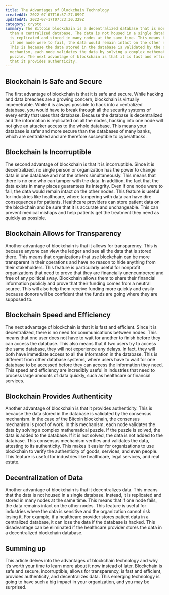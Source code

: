 ```yaml
---
title: The Advantages of Blockchain Technology
createdAt: 2022-07-07T16:57:27.899Z
updatedAt: 2022-07-17T07:23:30.329Z
category: crypto
summary: The Bitcoin blockchain is a decentralized database that is more secure
  than a centralized database. The data is not housed in a single database, it
  is replicated and stored in many nodes at the same time. This means that even
  if one node were to fail, the data would remain intact on the other nodes.
  This is because the data stored in the database is validated by the consensus
  mechanism, each node validates the data by solving a complex mathematical
  puzzle. The next advantage of blockchain is that it is fast and efficient, and
  that it provides authenticity.
---
```


## Blockchain Is Safe and Secure

The first advantage of blockchain is that it is safe and secure. While hacking and data breaches are a growing concern, blockchain is virtually impenetrable. While it is always possible to hack into a centralized database, you would have to break through all the security systems of every entity that uses that database.
Because the database is decentralized and the information is replicated on all the nodes, hacking into one node will not give an attacker access to the whole database.
This means your database is safer and more secure than the databases of many banks, which are centralized and are therefore susceptible to cyberattacks.

## Blockchain Is Incorruptible

The second advantage of blockchain is that it is incorruptible. Since it is decentralized, no single person or organization has the power to change data in one database and not the others simultaneously. This means that there is no one who can tamper with the data.
In addition, the fact that the data exists in many places guarantees its integrity. Even if one node were to fail, the data would remain intact on the other nodes.
This feature is useful for industries like healthcare, where tampering with data can have dire consequences for patients. Healthcare providers can store patient data on the blockchain and be sure that it is accurate and unchangeable. This can prevent medical mishaps and help patients get the treatment they need as quickly as possible.

## Blockchain Allows for Transparency

Another advantage of blockchain is that it allows for transparency. This is because anyone can view the ledger and see all the data that is stored there. This means that organizations that use blockchain can be more transparent in their operations and have no reason to hide anything from their stakeholders.
This feature is particularly useful for nonprofit organizations that need to prove that they are financially unencumbered and free of any political sway. Blockchain allows them to share their financial information publicly and prove that their funding comes from a neutral source.
This will also help them receive funding more quickly and easily because donors will be confident that the funds are going where they are supposed to.

## Blockchain Speed and Efficiency

The next advantage of blockchain is that it is fast and efficient. Since it is decentralized, there is no need for communications between nodes. This means that one user does not have to wait for another to finish before they can access the database.
This also means that if two users try to access the same database, they will not experience any delays. In fact, they will both have immediate access to all the information in the database.
This is different from other database systems, where users have to wait for one database to be accessed before they can access the information they need.
This speed and efficiency are incredibly useful in industries that need to process large amounts of data quickly, such as healthcare or financial services.

## Blockchain Provides Authenticity

Another advantage of blockchain is that it provides authenticity. This is because the data stored in the database is validated by the consensus mechanism. In the case of the Bitcoin blockchain, the consensus mechanism is proof of work. In this mechanism, each node validates the data by solving a complex mathematical puzzle. If the puzzle is solved, the data is added to the database. If it is not solved, the data is not added to the database.
This consensus mechanism verifies and validates the data, attesting to its authenticity. This makes it easier for organizations to use blockchain to verify the authenticity of goods, services, and even people.
This feature is useful for industries like healthcare, legal services, and real estate.

## Decentralization of Data

Another advantage of blockchain is that it decentralizes data. This means that the data is not housed in a single database. Instead, it is replicated and stored in many nodes at the same time. This means that if one node fails, the data remains intact on the other nodes.
This feature is useful for industries where the data is sensitive and the organization cannot risk losing it.
For example, if a healthcare provider stores patient data in a centralized database, it can lose the data if the database is hacked.
This disadvantage can be eliminated if the healthcare provider stores the data in a decentralized blockchain database.

## Summing up

This article delves into the advantages of blockchain technology and why it’s worth your time to learn more about it now instead of later. Blockchain is safe and secure, incorruptible, allows for transparency, is fast and efficient, provides authenticity, and decentralizes data. This emerging technology is going to have such a big impact in your organization, and you may be surprised.
